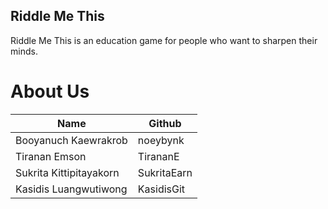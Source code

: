 ## Riddle Me This

Riddle Me This is an education game for people who want to sharpen their minds.

# About Us
| Name | Github |
|-----|-------|
| Booyanuch Kaewrakrob | noeybynk |
| Tiranan Emson | TirananE |
| Sukrita Kittipitayakorn | SukritaEarn |
| Kasidis Luangwutiwong | KasidisGit |